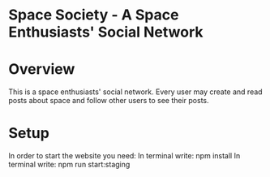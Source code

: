 # Space Society - A Space Enthusiasts' Social Network
# Overview
This is a space enthusiasts' social network. Every user may create and read posts about space and follow other users to see their posts.
# Setup
In order to start the website you need:
In terminal write: npm install
In terminal write: npm run start:staging
